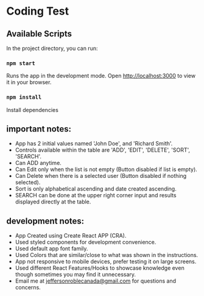 # Coding Test

## Available Scripts

In the project directory, you can run:

### `npm start`

Runs the app in the development mode.
Open [http://localhost:3000](http://localhost:3000) to view it in your browser.

### `npm install`

Install dependencies


## important notes: 

- App has 2 initial values named 'John Doe', and 'Richard Smith'.
- Controls available within the table are  'ADD', 'EDIT', 'DELETE', 'SORT', 'SEARCH'.
- Can ADD anytime.
- Can Edit only when the list is not empty (Button disabled if list is empty).
- Can Delete when there is a selected user (Button disabled if nothing selected).
- Sort is only alphabetical ascending and date created ascending.
- SEARCH can be done at the upper right corner input and results displayed directly at the table.

## development notes:

- App Created using Create React APP (CRA).
- Used styled components for development convenience.
- Used default app font family.
- Used Colors that are similar/close to what was shown in the instructions. 
- App not responsive to mobile devices, prefer testing it on large screens.
- Used different React Features/Hooks to showcase knowledge even though sometimes you may find it unnecessary.
- Email me at jeffersonroblecanada@gmail.com for questions and concerns. 